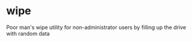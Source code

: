 # wipe
 Poor man's wipe utility for non-administrator users by filling up the drive with random data
